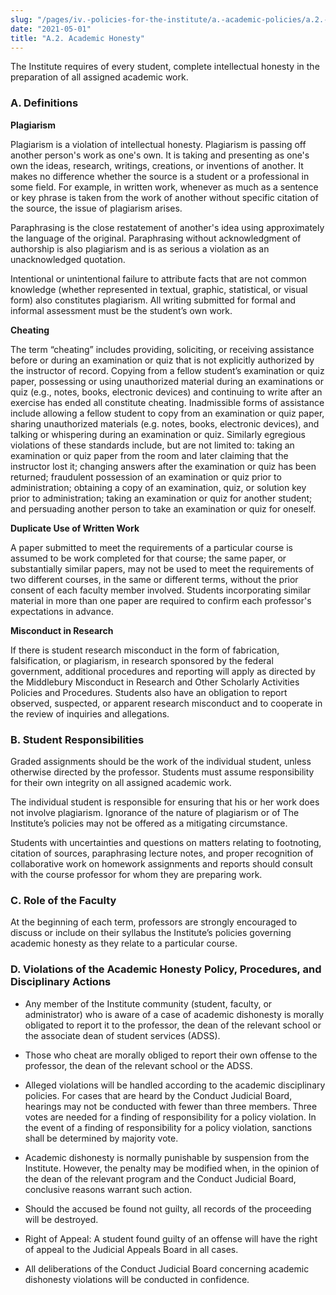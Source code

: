 ```yaml
---
slug: "/pages/iv.-policies-for-the-institute/a.-academic-policies/a.2.-academic-honesty"
date: "2021-05-01"
title: "A.2. Academic Honesty"
---
```


The Institute requires of every student, complete intellectual honesty in the preparation of all assigned academic work.

### A. Definitions

**Plagiarism**

Plagiarism is a violation of intellectual honesty. Plagiarism is passing off another person's work as one's own. It is taking and presenting as one's own the ideas, research, writings, creations, or inventions of another. It makes no difference whether the source is a student or a professional in some field. For example, in written work, whenever as much as a sentence or key phrase is taken from the work of another without specific citation of the source, the issue of plagiarism arises.

Paraphrasing is the close restatement of another's idea using approximately the language of the original. Paraphrasing without acknowledgment of authorship is also plagiarism and is as serious a violation as an unacknowledged quotation.

Intentional or unintentional failure to attribute facts that are not common knowledge (whether represented in textual, graphic, statistical, or visual form) also constitutes plagiarism. All writing submitted for formal and informal assessment must be the student’s own work.

**Cheating**

The term “cheating” includes providing, soliciting, or receiving assistance before or during an examination or quiz that is not explicitly authorized by the instructor of record. Copying from a fellow student’s examination or quiz paper, possessing or using unauthorized material during an examinations or quiz (e.g., notes, books, electronic devices) and continuing to write after an exercise has ended all constitute cheating. Inadmissible forms of assistance include allowing a fellow student to copy from an examination or quiz paper, sharing unauthorized materials (e.g. notes, books, electronic devices), and talking or whispering during an examination or quiz. Similarly egregious violations of these standards include, but are not limited to: taking an examination or quiz paper from the room and later claiming that the instructor lost it; changing answers after the examination or quiz has been returned; fraudulent possession of an examination or quiz prior to administration; obtaining a copy of an examination, quiz, or solution key prior to administration; taking an examination or quiz for another student; and persuading another person to take an examination or quiz for oneself.

**Duplicate Use of Written Work**

A paper submitted to meet the requirements of a particular course is assumed to be work completed for that course; the same paper, or substantially similar papers, may not be used to meet the requirements of two different courses, in the same or different terms, without the prior consent of each faculty member involved. Students incorporating similar material in more than one paper are required to confirm each professor's expectations in advance.

**Misconduct in Research**

If there is student research misconduct in the form of fabrication, falsification, or plagiarism, in research sponsored by the federal government, additional procedures and reporting will apply as directed by the Middlebury Misconduct in Research and Other Scholarly Activities Policies and Procedures. Students also have an obligation to report observed, suspected, or apparent research misconduct and to cooperate in the review of inquiries and allegations.

### B. Student Responsibilities

Graded assignments should be the work of the individual student, unless otherwise directed by the professor. Students must assume responsibility for their own integrity on all assigned academic work.

The individual student is responsible for ensuring that his or her work does not involve plagiarism. Ignorance of the nature of plagiarism or of The Institute’s policies may not be offered as a mitigating circumstance.

Students with uncertainties and questions on matters relating to footnoting, citation of sources, paraphrasing lecture notes, and proper recognition of collaborative work on homework assignments and reports should consult with the course professor for whom they are preparing work.

### C. Role of the Faculty

At the beginning of each term, professors are strongly encouraged to discuss or include on their syllabus the Institute’s policies governing academic honesty as they relate to a particular course.

### D. Violations of the Academic Honesty Policy, Procedures, and Disciplinary Actions

*   Any member of the Institute community (student, faculty, or administrator) who is aware of a case of academic dishonesty is morally obligated to report it to the professor, the dean of the relevant school or the associate dean of student services (ADSS).

*   Those who cheat are morally obliged to report their own offense to the professor, the dean of the relevant school or the ADSS.

*   Alleged violations will be handled according to the academic disciplinary policies. For cases that are heard by the Conduct Judicial Board, hearings may not be conducted with fewer than three members. Three votes are needed for a finding of responsibility for a policy violation. In the event of a finding of responsibility for a policy violation, sanctions shall be determined by majority vote.

*   Academic dishonesty is normally punishable by suspension from the Institute. However, the penalty may be modified when, in the opinion of the dean of the relevant program and the Conduct Judicial Board, conclusive reasons warrant such action.

*   Should the accused be found not guilty, all records of the proceeding will be destroyed.

*   Right of Appeal: A student found guilty of an offense will have the right of appeal to the Judicial Appeals Board in all cases.

*   All deliberations of the Conduct Judicial Board concerning academic dishonesty violations will be conducted in confidence.